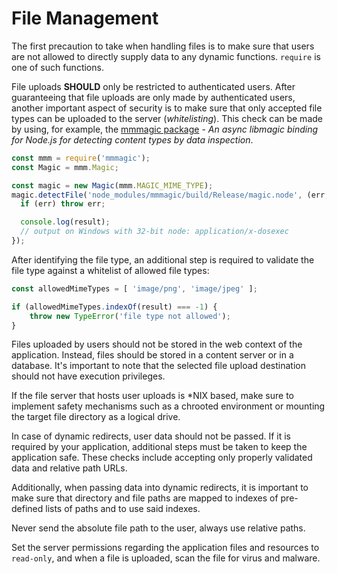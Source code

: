 File Management
===============

The first precaution to take when handling files is to make sure that users are
not allowed to directly supply data to any dynamic functions. `require` is one
of such functions.

File uploads **SHOULD** only be restricted to authenticated users.
After guaranteeing that file uploads are only made by authenticated users,
another important aspect of security is to make sure that only accepted file
types can be uploaded to the server (_whitelisting_).
This check can be made by using, for example, the [mmmagic package][1] - _An
async libmagic binding for Node.js for detecting content types by data
inspection_.

```javascript
const mmm = require('mmmagic');
const Magic = mmm.Magic;

const magic = new Magic(mmm.MAGIC_MIME_TYPE);
magic.detectFile('node_modules/mmmagic/build/Release/magic.node', (err, result) => {
  if (err) throw err;

  console.log(result);
  // output on Windows with 32-bit node: application/x-dosexec
});
```

After identifying the file type, an additional step is required to validate the
file type against a whitelist of allowed file types:

```javascript
const allowedMimeTypes = [ 'image/png', 'image/jpeg' ];

if (allowedMimeTypes.indexOf(result) === -1) {
    throw new TypeError('file type not allowed');
}
```

Files uploaded by users should not be stored in the web context of the
application. Instead, files should be stored in a content server or in a
database. It's important to note that the selected file upload destination
should not have execution privileges.

If the file server that hosts user uploads is \*NIX based, make sure to
implement safety mechanisms such as a chrooted environment or mounting the
target file directory as a logical drive.

In case of dynamic redirects, user data should not be passed. If it is
required by your application, additional steps must be taken to keep the
application safe. These checks include accepting only properly validated data
and relative path URLs.

Additionally, when passing data into dynamic redirects, it is important to make
sure that directory and file paths are mapped to indexes of pre-defined lists
of paths and to use said indexes.

Never send the absolute file path to the user, always use relative paths.

Set the server permissions regarding the application files and resources to
`read-only`, and when a file is uploaded, scan the file for virus and malware.

[1]: https://github.com/mscdex/mmmagic
